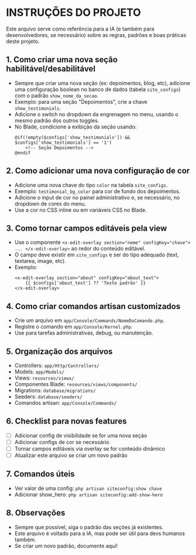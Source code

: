 # INSTRUÇÕES DO PROJETO

Este arquivo serve como referência para a IA (e também para desenvolvedores, se necessário) sobre as regras, padrões e boas práticas deste projeto.

## 1. Como criar uma nova seção habilitável/desabilitável
- Sempre que criar uma nova seção (ex: depoimentos, blog, etc), adicione uma configuração boolean no banco de dados (tabela `site_configs`) com o padrão `show_nome_da_secao`.
- Exemplo: para uma seção "Depoimentos", crie a chave `show_testimonials`.
- Adicione o switch no dropdown da engrenagem no menu, usando o mesmo padrão dos outros toggles.
- No Blade, condicione a exibição da seção usando:
  ```blade
  @if(!empty($configs['show_testimonials']) && $configs['show_testimonials'] == '1')
      <!-- Seção Depoimentos -->
  @endif
  ```

## 2. Como adicionar uma nova configuração de cor
- Adicione uma nova chave do tipo `color` na tabela `site_configs`.
- Exemplo: `testimonial_bg_color` para cor de fundo dos depoimentos.
- Adicione o input de cor no painel administrativo e, se necessário, no dropdown de cores do menu.
- Use a cor no CSS inline ou em variáveis CSS no Blade.

## 3. Como tornar campos editáveis pela view
- Use o componente `<x-edit-overlay section="nome" configKey="chave"> ... </x-edit-overlay>` ao redor do conteúdo editável.
- O campo deve existir em `site_configs` e ser do tipo adequado (text, textarea, image, etc).
- Exemplo:
  ```blade
  <x-edit-overlay section="about" configKey="about_text">
      {{ $configs['about_text'] ?? 'Texto padrão' }}
  </x-edit-overlay>
  ```

## 4. Como criar comandos artisan customizados
- Crie um arquivo em `app/Console/Commands/NomeDoComando.php`.
- Registre o comando em `app/Console/Kernel.php`.
- Use para tarefas administrativas, debug, ou manutenção.

## 5. Organização dos arquivos
- Controllers: `app/Http/Controllers/`
- Models: `app/Models/`
- Views: `resources/views/`
- Componentes Blade: `resources/views/components/`
- Migrations: `database/migrations/`
- Seeders: `database/seeders/`
- Comandos artisan: `app/Console/Commands/`

## 6. Checklist para novas features
- [ ] Adicionar config de visibilidade se for uma nova seção
- [ ] Adicionar configs de cor se necessário
- [ ] Tornar campos editáveis via overlay se for conteúdo dinâmico
- [ ] Atualizar este arquivo se criar um novo padrão

## 7. Comandos úteis
- Ver valor de uma config: `php artisan siteconfig:show chave`
- Adicionar show_hero: `php artisan siteconfig:add-show-hero`

## 8. Observações
- Sempre que possível, siga o padrão das seções já existentes.
- Este arquivo é voltado para a IA, mas pode ser útil para devs humanos também.
- Se criar um novo padrão, documente aqui! 